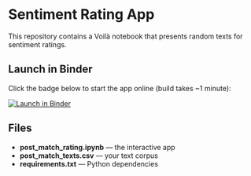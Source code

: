 # Sentiment Rating App

This repository contains a Voilà notebook that presents random texts for sentiment ratings.

## Launch in Binder

Click the badge below to start the app online (build takes ~1 minute):

[![Launch in Binder](https://mybinder.org/badge_logo.svg)](https://mybinder.org/v2/gh/kcolombe/sentiment-rating-app/main?urlpath=tree)

## Files

- **post_match_rating.ipynb** — the interactive app  
- **post_match_texts.csv** — your text corpus  
- **requirements.txt** — Python dependencies  
